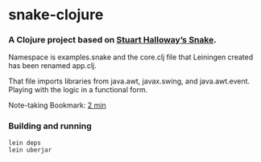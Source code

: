 # snake-clojure

### A Clojure project based on [Stuart Halloway’s Snake](https://github.com/stuarthalloway/programming-clojure).

Namespace is examples.snake and the core.clj file that Leiningen created has been renamed app.clj.

That file imports libraries from java.awt, javax.swing, and java.awt.event. Playing with the logic in a functional form.

Note-taking Bookmark: [2 min](https://www.youtube.com/watch?v=0iHdJGbSUi4)

### Building and running

    lein deps
    lein uberjar
